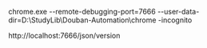 chrome.exe --remote-debugging-port=7666 --user-data-dir=D:\StudyLib\Douban-Automation\chrome -incognito

http://localhost:7666/json/version